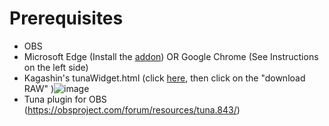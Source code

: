 # Prerequisites



* OBS
* Microsoft Edge (Install the [addon](https://microsoftedge.microsoft.com/addons/detail/ytmusic\_obs/fmgcoomclaaobpkbojgpdmjjnkdoebja)) OR Google Chrome (See Instructions on the left side)
* Kagashin's tunaWidget.html (click [here](Music%20Widget/tunaWidget.html), then click on the "download RAW" )![image](https://github.com/user-attachments/assets/2bc62308-a177-4bfa-9b27-d718b212abbd)
* Tuna plugin for OBS (https://obsproject.com/forum/resources/tuna.843/)
